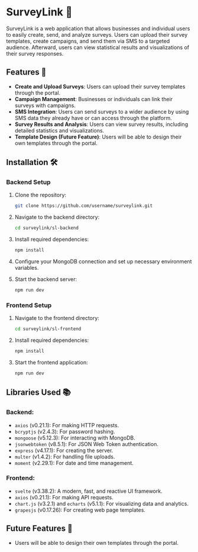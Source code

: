 # SurveyLink 🚀

SurveyLink is a web application that allows businesses and individual users to easily create, send, and analyze surveys. Users can upload their survey templates, create campaigns, and send them via SMS to a targeted audience. Afterward, users can view statistical results and visualizations of their survey responses.

## Features 🌟

- **Create and Upload Surveys**: Users can upload their survey templates through the portal.
- **Campaign Management**: Businesses or individuals can link their surveys with campaigns.
- **SMS Integration**: Users can send surveys to a wider audience by using SMS data they already have or can access through the platform.
- **Survey Results and Analysis**: Users can view survey results, including detailed statistics and visualizations.
- **Template Design (Future Feature)**: Users will be able to design their own templates through the portal.

## Installation 🛠️

### Backend Setup

1. Clone the repository:
    ```bash
    git clone https://github.com/username/surveylink.git
    ```

2. Navigate to the backend directory:
    ```bash
    cd surveylink/sl-backend
    ```

3. Install required dependencies:
    ```bash
    npm install
    ```

4. Configure your MongoDB connection and set up necessary environment variables.

5. Start the backend server:
    ```bash
    npm run dev
    ```

### Frontend Setup

1. Navigate to the frontend directory:
    ```bash
    cd surveylink/sl-frontend
    ```

2. Install required dependencies:
    ```bash
    npm install
    ```

3. Start the frontend application:
    ```bash
    npm run dev
    ```

## Libraries Used 📚

### Backend:
- `axios` (v0.21.1): For making HTTP requests.
- `bcryptjs` (v2.4.3): For password hashing.
- `mongoose` (v5.12.3): For interacting with MongoDB.
- `jsonwebtoken` (v8.5.1): For JSON Web Token authentication.
- `express` (v4.17.1): For creating the server.
- `multer` (v1.4.2): For handling file uploads.
- `moment` (v2.29.1): For date and time management.

### Frontend:
- `svelte` (v3.38.2): A modern, fast, and reactive UI framework.
- `axios` (v0.21.1): For making API requests.
- `chart.js` (v3.2.1) and `echarts` (v5.1.1): For visualizing data and analytics.
- `grapesjs` (v0.17.26): For creating web page templates.

## Future Features 🚧

- Users will be able to design their own templates through the portal.
